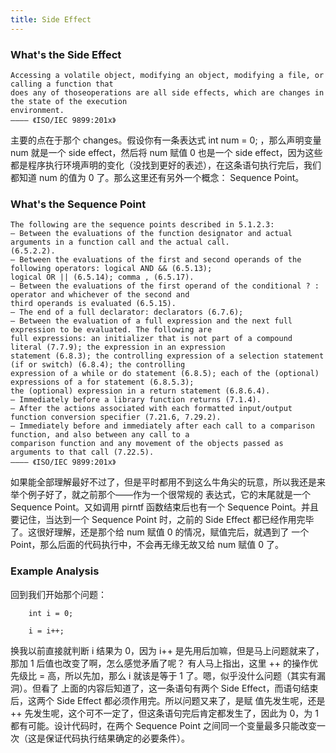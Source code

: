 ```yaml
---
title: Side Effect
---
```

### What's the Side Effect

    Accessing a volatile object, modifying an object, modifying a file, or calling a function that 
    does any of thoseoperations are all side effects, which are changes in the state of the execution
    environment.
    ———— 《ISO/IEC 9899:201x》
    
主要的点在于那个 changes。假设你有一条表达式 int num = 0; ，那么声明变量 num 就是一个 side effect，然后将 num 赋值
0 也是一个 side effect，因为这些都是程序执行环境声明的变化（没找到更好的表述），在这条语句执行完后，我们都知道 num 
的值为 0 了。那么这里还有另外一个概念： Sequence Point。 

### What's the Sequence Point

    The following are the sequence points described in 5.1.2.3:
    — Between the evaluations of the function designator and actual arguments in a function call and the actual call.
    (6.5.2.2).
    — Between the evaluations of the first and second operands of the following operators: logical AND && (6.5.13);
    logical OR || (6.5.14); comma , (6.5.17).
    — Between the evaluations of the first operand of the conditional ? : operator and whichever of the second and 
    third operands is evaluated (6.5.15).
    — The end of a full declarator: declarators (6.7.6);
    — Between the evaluation of a full expression and the next full expression to be evaluated. The following are 
    full expressions: an initializer that is not part of a compound literal (7.7.9); the expression in an expression
    statement (6.8.3); the controlling expression of a selection statement (if or switch) (6.8.4); the controlling 
    expression of a while or do statement (6.8.5); each of the (optional) expressions of a for statement (6.8.5.3); 
    the (optional) expression in a return statement (6.8.6.4).
    — Immediately before a library function returns (7.1.4).
    — After the actions associated with each formatted input/output function conversion specifier (7.21.6, 7.29.2).
    — Immediately before and immediately after each call to a comparison function, and also between any call to a
    comparison function and any movement of the objects passed as arguments to that call (7.22.5).
    ———— 《ISO/IEC 9899:201x》
    
如果能全部理解最好不过了，但是平时都用不到这么牛角尖的玩意，所以我还是来举个例子好了，就之前那个——作为一个很常规的
表达式，它的末尾就是一个 Sequence Point。又如调用 pirntf 函数结束后也有一个 Sequence Point。并且要记住，当达到一个 
Sequence Point 时，之前的 Side Effect 都已经作用完毕了。这很好理解，还是那个给 num 赋值 0 的情况，赋值完后，就遇到了
一个 Point，那么后面的代码执行中，不会再无缘无故又给 num 赋值 0 了。

### Example Analysis

回到我们开始那个问题：

    	
    	int i = 0;
    	
    	i = i++;

换我以前直接就判断 i 结果为 0，因为 i++ 是先用后加嘛，但是马上问题就来了，那加 1 后值也改变了啊，怎么感觉矛盾了呢？
有人马上指出，这里 ++ 的操作优先级比 = 高，所以先加，那么 i 就该是等于 1 了。嗯，似乎没什么问题（其实有漏洞）。但看了
上面的内容后知道了，这一条语句有两个 Side Effect，而语句结束后，这两个 Side Effect 都必须作用完。所以问题又来了，是赋
值先发生呢，还是 ++ 先发生呢，这个可不一定了，但这条语句完后肯定都发生了，因此为 0，为 1 都有可能。设计代码时，在两个
Sequence Point 之间同一个变量最多只能改变一次（这是保证代码执行结果确定的必要条件）。
